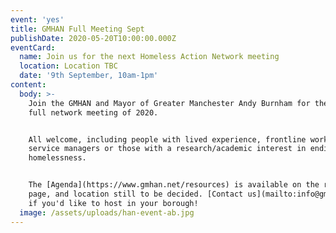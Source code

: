 ```yaml
---
event: 'yes'
title: GMHAN Full Meeting Sept
publishDate: 2020-05-20T10:00:00.000Z
eventCard:
  name: Join us for the next Homeless Action Network meeting
  location: Location TBC
  date: '9th September, 10am-1pm'
content:
  body: >-
    Join the GMHAN and Mayor of Greater Manchester Andy Burnham for the third
    full network meeting of 2020.


    All welcome, including people with lived experience, frontline workers,
    service managers or those with a research/academic interest in ending
    homelessness.


    The [Agenda](https://www.gmhan.net/resources) is available on the resources
    page, and location still to be decided. [Contact us](mailto:info@gmhan.net)
    if you'd like to host in your borough!
  image: /assets/uploads/han-event-ab.jpg
---
```

